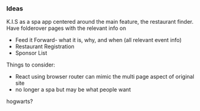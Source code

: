 ### Ideas
K.I.S as a spa app centered around the main feature, the restaurant finder. 
Have folderover pages with the relevant info on
 - Feed it Forward- what it is, why, and when (all relevant event info)
 - Restaurant Registration
 - Sponsor List


Things to consider: 
 - React using browser router can mimic the multi page aspect of original site
 - no longer a spa but may be what people want


hogwarts?